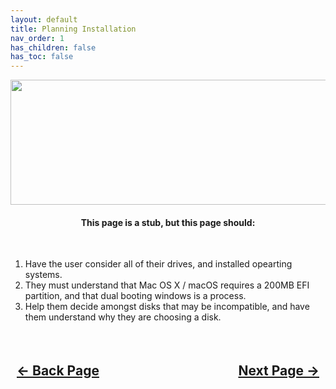 ```yaml
---
layout: default
title: Planning Installation
nav_order: 1
has_children: false
has_toc: false
---
```


<style>
  .navigation-container {
    display: flex;
    justify-content: space-between;
    align-items: center;
    width: 100%;
  }
  
  .nav-button {
    margin: 10px;
  }
</style>

<p align="center">
  <img width="650" height="200" src="../../../assets/Header-Placeholder.png">
</p>

<h4 align="center">This page is a stub, but this page should:</h4>
<br>

1. Have the user consider all of their drives, and installed opearting systems.
2. They must understand that Mac OS X / macOS requires a 200MB EFI partition, and that dual booting windows is a process.
3. Help them decide amongst disks that may be incompatible, and have them understand why they are choosing a disk.

<h2 align="center">
  <br>
  <div class="navigation-container">
    <a class="nav-button" href="../../configplist/index/">&larr; Back Page</a>
    <a class="nav-button" href="../02-AttemptingFirstBoot/">Next Page &rarr;</a>
  </div>
  <br>
</h2>
